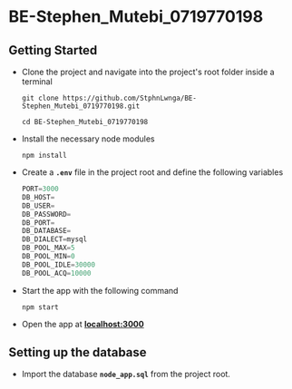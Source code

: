 # BE-Stephen_Mutebi_0719770198
## **Getting Started**
- Clone the project and navigate into the project's root folder inside a terminal

    ```shell
    git clone https://github.com/StphnLwnga/BE-Stephen_Mutebi_0719770198.git
    ```
    ```shell
    cd BE-Stephen_Mutebi_0719770198
    ```

-  Install the necessary node modules

    ```shell
    npm install
    ```
- Create a **`.env`** file in the project root and define the following variables

    ```s
    PORT=3000
    DB_HOST=
    DB_USER=
    DB_PASSWORD=
    DB_PORT=
    DB_DATABASE=
    DB_DIALECT=mysql
    DB_POOL_MAX=5
    DB_POOL_MIN=0
    DB_POOL_IDLE=30000
    DB_POOL_ACQ=10000
    ```

- Start the app with the following command

    ```shell
    npm start
    ```
- Open the app at **[localhost:3000](http://127.0.0.1:3000)**

## **Setting up the database**
- Import the database **`node_app.sql`** from the project root.

